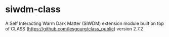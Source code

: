 # siwdm-class
A Self Interacting Warm Dark Matter (SIWDM) extension module built on top of CLASS (https://github.com/lesgourg/class_public) version 2.7.2 
